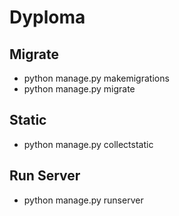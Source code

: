 # Dyploma

## Migrate
- python manage.py makemigrations
- python manage.py migrate

## Static
- python manage.py collectstatic

## Run Server
- python manage.py runserver 
